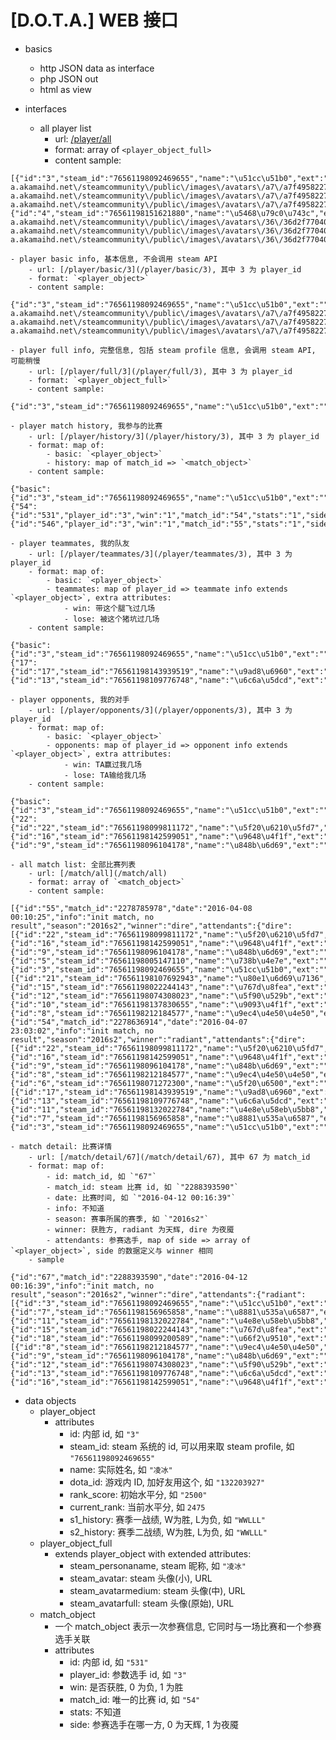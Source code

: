 # [D.O.T.A.] WEB 接口

- basics
	- http JSON data as interface
	- php JSON out
	- html as view

- interfaces
	- all player list
		- url: [/player/all](/player/all)
		- format: array of `<player_object_full>`
		- content sample:
```
[{"id":"3","steam_id":"76561198092469655","name":"\u51cc\u51b0","ext":"","dota_id":"132203927","rank_score":"2500","current_rank":2475,"s2_history":"WWLLL","steam_personaname":"\u51cc\u51b0","steam_lastlogoff":1460563523,"steam_avatar":"https:\/\/steamcdn-a.akamaihd.net\/steamcommunity\/public\/images\/avatars\/a7\/a7f495822737eceb212d28bedefc88e32878e6db.jpg","steam_avatarmedium":"https:\/\/steamcdn-a.akamaihd.net\/steamcommunity\/public\/images\/avatars\/a7\/a7f495822737eceb212d28bedefc88e32878e6db_medium.jpg","steam_avatarfull":"https:\/\/steamcdn-a.akamaihd.net\/steamcommunity\/public\/images\/avatars\/a7\/a7f495822737eceb212d28bedefc88e32878e6db_full.jpg"},{"id":"4","steam_id":"76561198151621880","name":"\u5468\u79c0\u743c","ext":"","dota_id":"19135615","rank_score":"2000","current_rank":2025,"s2_history":"WLW","steam_personaname":"\u5c0f\u94bb\u98ce","steam_lastlogoff":1460566693,"steam_avatar":"https:\/\/steamcdn-a.akamaihd.net\/steamcommunity\/public\/images\/avatars\/36\/36d2f7704063db4cf0a6bdc81dc92c07099de478.jpg","steam_avatarmedium":"https:\/\/steamcdn-a.akamaihd.net\/steamcommunity\/public\/images\/avatars\/36\/36d2f7704063db4cf0a6bdc81dc92c07099de478_medium.jpg","steam_avatarfull":"https:\/\/steamcdn-a.akamaihd.net\/steamcommunity\/public\/images\/avatars\/36\/36d2f7704063db4cf0a6bdc81dc92c07099de478_full.jpg"}]
```
	- player basic info, 基本信息, 不会调用 steam API
		- url: [/player/basic/3](/player/basic/3), 其中 3 为 player_id
		- format: `<player_object>`
		- content sample:
```
{"id":"3","steam_id":"76561198092469655","name":"\u51cc\u51b0","ext":"","dota_id":"132203927","rank_score":"2500","current_rank":2475,"s2_history":"WWLLL","steam_personaname":"\u51cc\u51b0","steam_lastlogoff":1460563523,"steam_avatar":"https:\/\/steamcdn-a.akamaihd.net\/steamcommunity\/public\/images\/avatars\/a7\/a7f495822737eceb212d28bedefc88e32878e6db.jpg","steam_avatarmedium":"https:\/\/steamcdn-a.akamaihd.net\/steamcommunity\/public\/images\/avatars\/a7\/a7f495822737eceb212d28bedefc88e32878e6db_medium.jpg","steam_avatarfull":"https:\/\/steamcdn-a.akamaihd.net\/steamcommunity\/public\/images\/avatars\/a7\/a7f495822737eceb212d28bedefc88e32878e6db_full.jpg"}
```

	- player full info, 完整信息, 包括 steam profile 信息, 会调用 steam API, 可能稍慢
		- url: [/player/full/3](/player/full/3), 其中 3 为 player_id
		- format: `<player_object_full>`
		- content sample:
```
{"id":"3","steam_id":"76561198092469655","name":"\u51cc\u51b0","ext":"","dota_id":"132203927","rank_score":"2500","current_rank":2475,"s2_history":"WWLLL"}
```


	- player match history, 我参与的比赛
		- url: [/player/history/3](/player/history/3), 其中 3 为 player_id
		- format: map of:
			- basic: `<player_object>`
			- history: map of match_id => `<match_object>`
		- content sample:
```
{"basic":{"id":"3","steam_id":"76561198092469655","name":"\u51cc\u51b0","ext":"","dota_id":"132203927","rank_score":"2500","current_rank":2475,"s2_history":"WWLLL"},"history":{"54":{"id":"531","player_id":"3","win":"1","match_id":"54","stats":"1","side":"0"},"55":{"id":"546","player_id":"3","win":"1","match_id":"55","stats":"1","side":"1"}}}
```
	- player teammates, 我的队友
		- url: [/player/teammates/3](/player/teammates/3), 其中 3 为 player_id
		- format: map of:
			- basic: `<player_object>`
			- teammates: map of player_id => teammate info extends `<player_object>`, extra attributes:
				- win: 带这个腿飞过几场
				- lose: 被这个猪坑过几场
		- content sample:
```
{"basic":{"id":"3","steam_id":"76561198092469655","name":"\u51cc\u51b0","ext":"","dota_id":"132203927","rank_score":"2500","current_rank":2475,"s2_history":"WWLLL"},"teammates":{"17":{"id":"17","steam_id":"76561198143939519","name":"\u9ad8\u6960","ext":"","dota_id":"183673791","rank_score":"1500","current_rank":1500,"s2_history":"WLLW","win":1,"lose":0},"13":{"id":"13","steam_id":"76561198109776748","name":"\u6c6a\u5dcd","ext":"","dota_id":"149511020","rank_score":"3450","current_rank":3475,"s2_history":"WWLLW","win":1,"lose":2}}}
```
	- player opponents, 我的对手
		- url: [/player/opponents/3](/player/opponents/3), 其中 3 为 player_id
		- format: map of:
			- basic: `<player_object>`
			- opponents: map of player_id => opponent info extends `<player_object>`, extra attributes:
				- win: TA赢过我几场
				- lose: TA输给我几场
		- content sample:
```
{"basic":{"id":"3","steam_id":"76561198092469655","name":"\u51cc\u51b0","ext":"","dota_id":"132203927","rank_score":"2500","current_rank":2475,"s2_history":"WWLLL"},"opponents":{"22":{"id":"22","steam_id":"76561198099811172","name":"\u5f20\u6210\u5fd7","ext":"","dota_id":"139545444","rank_score":"2600","current_rank":2625,"s2_history":"LWW","win":0,"lose":1},"16":{"id":"16","steam_id":"76561198142599051","name":"\u9648\u4f1f","ext":"","dota_id":"182333323","rank_score":"1700","current_rank":1725,"s2_history":"LWLWLWW","win":1,"lose":1},"9":{"id":"9","steam_id":"76561198096104178","name":"\u848b\u6d69","ext":"","dota_id":"135838450","rank_score":"1800","current_rank":1775,"s2_history":"LWWLLLWLW","win":2,"lose":1}}}
```
	- all match list: 全部比赛列表
		- url: [/match/all](/match/all)
		- format: array of `<match_object>`
		- content sample:
```
[{"id":"55","match_id":"2278785978","date":"2016-04-08 00:10:25","info":"init match, no result","season":"2016s2","winner":"dire","attendants":{"dire":[{"id":"22","steam_id":"76561198099811172","name":"\u5f20\u6210\u5fd7","ext":"","dota_id":"139545444","rank_score":"2600","current_rank":2625,"s2_history":"LWW"},{"id":"16","steam_id":"76561198142599051","name":"\u9648\u4f1f","ext":"","dota_id":"182333323","rank_score":"1700","current_rank":1725,"s2_history":"LWLWLWW"},{"id":"9","steam_id":"76561198096104178","name":"\u848b\u6d69","ext":"","dota_id":"135838450","rank_score":"1800","current_rank":1775,"s2_history":"LWWLLLWLW"},{"id":"5","steam_id":"76561198005147110","name":"\u738b\u4e7e","ext":"","dota_id":"44881382","rank_score":"3800","current_rank":3850,"s2_history":"WLWW"},{"id":"3","steam_id":"76561198092469655","name":"\u51cc\u51b0","ext":"","dota_id":"132203927","rank_score":"2500","current_rank":2475,"s2_history":"WWLLL"}],"radiant":[{"id":"21","steam_id":"76561198107692943","name":"\u80e1\u6d69\u7136","ext":"","dota_id":"147427215","rank_score":"2500","current_rank":2500,"s2_history":"LW"},{"id":"15","steam_id":"76561198022244143","name":"\u767d\u8fea","ext":"","dota_id":"61978415","rank_score":"2900","current_rank":2800,"s2_history":"LLWLLWLL"},{"id":"12","steam_id":"76561198074308023","name":"\u5f90\u529b","ext":"","dota_id":"114042295","rank_score":"2600","current_rank":2650,"s2_history":"LWLWWLWW"},{"id":"10","steam_id":"76561198137830655","name":"\u9093\u4f1f","ext":"","dota_id":"177564927","rank_score":"2200","current_rank":2275,"s2_history":"LWWWW"},{"id":"8","steam_id":"76561198212184577","name":"\u9ec4\u4e50\u4e50","ext":"","dota_id":"251918849","rank_score":"2200","current_rank":2300,"s2_history":"LLWWWWWW"}]}},{"id":"54","match_id":"2278636914","date":"2016-04-07 23:03:02","info":"init match, no result","season":"2016s2","winner":"radiant","attendants":{"dire":[{"id":"22","steam_id":"76561198099811172","name":"\u5f20\u6210\u5fd7","ext":"","dota_id":"139545444","rank_score":"2600","current_rank":2625,"s2_history":"LWW"},{"id":"16","steam_id":"76561198142599051","name":"\u9648\u4f1f","ext":"","dota_id":"182333323","rank_score":"1700","current_rank":1725,"s2_history":"LWLWLWW"},{"id":"9","steam_id":"76561198096104178","name":"\u848b\u6d69","ext":"","dota_id":"135838450","rank_score":"1800","current_rank":1775,"s2_history":"LWWLLLWLW"},{"id":"8","steam_id":"76561198212184577","name":"\u9ec4\u4e50\u4e50","ext":"","dota_id":"251918849","rank_score":"2200","current_rank":2300,"s2_history":"LLWWWWWW"},{"id":"6","steam_id":"76561198071272300","name":"\u5f20\u6500","ext":"","dota_id":"111006572","rank_score":"3500","current_rank":3475,"s2_history":"L"}],"radiant":[{"id":"17","steam_id":"76561198143939519","name":"\u9ad8\u6960","ext":"","dota_id":"183673791","rank_score":"1500","current_rank":1500,"s2_history":"WLLW"},{"id":"13","steam_id":"76561198109776748","name":"\u6c6a\u5dcd","ext":"","dota_id":"149511020","rank_score":"3450","current_rank":3475,"s2_history":"WWLLW"},{"id":"11","steam_id":"76561198132022784","name":"\u4e8e\u58eb\u5bb8","ext":"","dota_id":"171757056","rank_score":"1500","current_rank":1425,"s2_history":"WLLLL"},{"id":"7","steam_id":"76561198156965858","name":"\u8881\u535a\u6587","ext":"","dota_id":"196700130","rank_score":"3000","current_rank":2900,"s2_history":"WLLLLL"},{"id":"3","steam_id":"76561198092469655","name":"\u51cc\u51b0","ext":"","dota_id":"132203927","rank_score":"2500","current_rank":2475,"s2_history":"WWLLL"}]}}]
```

	- match detail: 比赛详情
		- url: [/match/detail/67](/match/detail/67), 其中 67 为 match_id
		- format: map of:
			- id: match_id, 如 `"67"`
			- match_id: steam 比赛 id, 如 `"2288393590"`
			- date: 比赛时间, 如 `"2016-04-12 00:16:39"`
			- info: 不知道
			- season: 赛事所属的赛季, 如 `"2016s2"`
			- winner: 获胜方, radiant 为天辉, dire 为夜魇
			- attendants: 参赛选手, map of side => array of `<player_object>`, side 的数据定义与 winner 相同
		- sample
```
{"id":"67","match_id":"2288393590","date":"2016-04-12 00:16:39","info":"init match, no result","season":"2016s2","winner":"dire","attendants":{"radiant":[{"id":"3","steam_id":"76561198092469655","name":"\u51cc\u51b0","ext":"","dota_id":"132203927","rank_score":"2500","current_rank":2475,"s2_history":"WWLLL"},{"id":"7","steam_id":"76561198156965858","name":"\u8881\u535a\u6587","ext":"","dota_id":"196700130","rank_score":"3000","current_rank":2900,"s2_history":"WLLLLL"},{"id":"11","steam_id":"76561198132022784","name":"\u4e8e\u58eb\u5bb8","ext":"","dota_id":"171757056","rank_score":"1500","current_rank":1425,"s2_history":"WLLLL"},{"id":"15","steam_id":"76561198022244143","name":"\u767d\u8fea","ext":"","dota_id":"61978415","rank_score":"2900","current_rank":2800,"s2_history":"LLWLLWLL"},{"id":"18","steam_id":"76561198099200589","name":"\u66f2\u9510","ext":"","dota_id":"138934861","rank_score":"2000","current_rank":1975,"s2_history":"WWLLL"}],"dire":[{"id":"8","steam_id":"76561198212184577","name":"\u9ec4\u4e50\u4e50","ext":"","dota_id":"251918849","rank_score":"2200","current_rank":2300,"s2_history":"LLWWWWWW"},{"id":"9","steam_id":"76561198096104178","name":"\u848b\u6d69","ext":"","dota_id":"135838450","rank_score":"1800","current_rank":1775,"s2_history":"LWWLLLWLW"},{"id":"12","steam_id":"76561198074308023","name":"\u5f90\u529b","ext":"","dota_id":"114042295","rank_score":"2600","current_rank":2650,"s2_history":"LWLWWLWW"},{"id":"13","steam_id":"76561198109776748","name":"\u6c6a\u5dcd","ext":"","dota_id":"149511020","rank_score":"3450","current_rank":3475,"s2_history":"WWLLW"},{"id":"16","steam_id":"76561198142599051","name":"\u9648\u4f1f","ext":"","dota_id":"182333323","rank_score":"1700","current_rank":1725,"s2_history":"LWLWLWW"}]}}
```

- data objects
	- player_object
		- attributes
			- id: 内部 id, 如 `"3"`
			- steam_id: steam 系统的 id, 可以用来取 steam profile, 如 `"76561198092469655"`
			- name: 实际姓名, 如 `"凌冰"`
			- dota_id: 游戏内 ID, 加好友用这个, 如 `"132203927"`
			- rank_score: 初始水平分, 如 `"2500"`
			- current_rank: 当前水平分, 如 `2475`
			- s1_history: 赛季一战绩, W为胜, L为负, 如 `"WWLLL"`
			- s2_history: 赛季二战绩, W为胜, L为负, 如 `"WWLLL"`
	- player_object_full
		- extends player_object with extended attributes:
			- steam_personaname, steam 昵称, 如 `"凌冰"`
			- steam_avatar: steam 头像(小), URL
			- steam_avatarmedium: steam 头像(中), URL
			- steam_avatarfull: steam 头像(原始), URL
	- match_object
		- 一个 match_object 表示一次参赛信息, 它同时与一场比赛和一个参赛选手关联
		- attributes
			- id: 内部 id, 如 `"531"`
			- player_id: 参数选手 id, 如 `"3"`
			- win: 是否获胜, 0 为负, 1 为胜
			- match_id: 唯一的比赛 id, 如 `"54"`
			- stats: 不知道
			- side: 参赛选手在哪一方, 0 为天辉, 1 为夜魇
 
